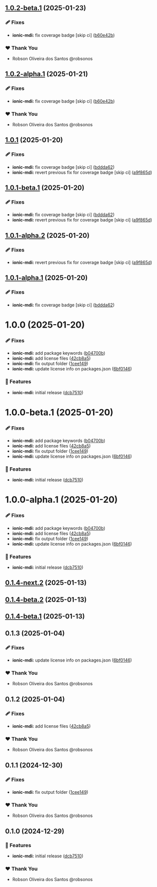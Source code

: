 ## [1.0.2-beta.1](https://github.com/robsonos/npm-packages/compare/ionic-mdi@v1.0.1...ionic-mdi@v1.0.2-beta.1) (2025-01-23)


### 🩹 Fixes

* **ionic-mdi:** fix coverage badge [skip ci] ([b60e42b](https://github.com/robsonos/npm-packages/commit/b60e42b5a3a086e3471389f15060d87dd6baccb0))



### ❤️ Thank You

- Robson Oliveira dos Santos @robsonos

## [1.0.2-alpha.1](https://github.com/robsonos/npm-packages/compare/ionic-mdi@v1.0.1...ionic-mdi@v1.0.2-alpha.1) (2025-01-21)

### 🩹 Fixes

- **ionic-mdi:** fix coverage badge [skip ci] ([b60e42b](https://github.com/robsonos/npm-packages/commit/b60e42b5a3a086e3471389f15060d87dd6baccb0))

### ❤️ Thank You

- Robson Oliveira dos Santos @robsonos

## [1.0.1](https://github.com/robsonos/npm-packages/compare/ionic-mdi@v1.0.0...ionic-mdi@v1.0.1) (2025-01-20)

### 🩹 Fixes

- **ionic-mdi:** fix coverage badge [skip ci] ([bddda62](https://github.com/robsonos/npm-packages/commit/bddda625178a60f3c084c712f067dc86a15313fc))
- **ionic-mdi:** revert previous fix for coverage badge [skip ci] ([a9f865d](https://github.com/robsonos/npm-packages/commit/a9f865d3f4098003da9150bf47b596622592fbbd))

## [1.0.1-beta.1](https://github.com/robsonos/npm-packages/compare/ionic-mdi@v1.0.0...ionic-mdi@v1.0.1-beta.1) (2025-01-20)

### 🩹 Fixes

- **ionic-mdi:** fix coverage badge [skip ci] ([bddda62](https://github.com/robsonos/npm-packages/commit/bddda625178a60f3c084c712f067dc86a15313fc))
- **ionic-mdi:** revert previous fix for coverage badge [skip ci] ([a9f865d](https://github.com/robsonos/npm-packages/commit/a9f865d3f4098003da9150bf47b596622592fbbd))

## [1.0.1-alpha.2](https://github.com/robsonos/npm-packages/compare/ionic-mdi@v1.0.1-alpha.1...ionic-mdi@v1.0.1-alpha.2) (2025-01-20)

### 🩹 Fixes

- **ionic-mdi:** revert previous fix for coverage badge [skip ci] ([a9f865d](https://github.com/robsonos/npm-packages/commit/a9f865d3f4098003da9150bf47b596622592fbbd))

## [1.0.1-alpha.1](https://github.com/robsonos/npm-packages/compare/ionic-mdi@v1.0.0...ionic-mdi@v1.0.1-alpha.1) (2025-01-20)

### 🩹 Fixes

- **ionic-mdi:** fix coverage badge [skip ci] ([bddda62](https://github.com/robsonos/npm-packages/commit/bddda625178a60f3c084c712f067dc86a15313fc))

# 1.0.0 (2025-01-20)

### 🩹 Fixes

- **ionic-mdi:** add package keywords ([b04700b](https://github.com/robsonos/npm-packages/commit/b04700b5548031e246d2efb12b32bab438ae80c3))
- **ionic-mdi:** add license files ([42cb8a5](https://github.com/robsonos/npm-packages/commit/42cb8a5c14f892480bb3a019405baa4f19248dcf))
- **ionic-mdi:** fix output folder ([1cee149](https://github.com/robsonos/npm-packages/commit/1cee149234ef849bb609e27598b3960985f63c27))
- **ionic-mdi:** update license info on packages.json ([6bf0146](https://github.com/robsonos/npm-packages/commit/6bf01460bad614d7df59539ce0e8a18c2591c3a6))

### 🚀 Features

- **ionic-mdi:** initial release ([dcb7510](https://github.com/robsonos/npm-packages/commit/dcb75105ade641dcb58f7c74f03eeed7574615ce))

# 1.0.0-beta.1 (2025-01-20)

### 🩹 Fixes

- **ionic-mdi:** add package keywords ([b04700b](https://github.com/robsonos/npm-packages/commit/b04700b5548031e246d2efb12b32bab438ae80c3))
- **ionic-mdi:** add license files ([42cb8a5](https://github.com/robsonos/npm-packages/commit/42cb8a5c14f892480bb3a019405baa4f19248dcf))
- **ionic-mdi:** fix output folder ([1cee149](https://github.com/robsonos/npm-packages/commit/1cee149234ef849bb609e27598b3960985f63c27))
- **ionic-mdi:** update license info on packages.json ([6bf0146](https://github.com/robsonos/npm-packages/commit/6bf01460bad614d7df59539ce0e8a18c2591c3a6))

### 🚀 Features

- **ionic-mdi:** initial release ([dcb7510](https://github.com/robsonos/npm-packages/commit/dcb75105ade641dcb58f7c74f03eeed7574615ce))

# 1.0.0-alpha.1 (2025-01-20)

### 🩹 Fixes

- **ionic-mdi:** add package keywords ([b04700b](https://github.com/robsonos/npm-packages/commit/b04700b5548031e246d2efb12b32bab438ae80c3))
- **ionic-mdi:** add license files ([42cb8a5](https://github.com/robsonos/npm-packages/commit/42cb8a5c14f892480bb3a019405baa4f19248dcf))
- **ionic-mdi:** fix output folder ([1cee149](https://github.com/robsonos/npm-packages/commit/1cee149234ef849bb609e27598b3960985f63c27))
- **ionic-mdi:** update license info on packages.json ([6bf0146](https://github.com/robsonos/npm-packages/commit/6bf01460bad614d7df59539ce0e8a18c2591c3a6))

### 🚀 Features

- **ionic-mdi:** initial release ([dcb7510](https://github.com/robsonos/npm-packages/commit/dcb75105ade641dcb58f7c74f03eeed7574615ce))

## [0.1.4-next.2](https://github.com/robsonos/npm-packages/compare/ionic-mdi@0.1.4-beta.2...ionic-mdi@0.1.4-next.2) (2025-01-13)

## [0.1.4-beta.2](https://github.com/robsonos/npm-packages/compare/ionic-mdi@0.1.4-alpha.3...ionic-mdi@0.1.4-beta.2) (2025-01-13)

## [0.1.4-beta.1](https://github.com/robsonos/npm-packages/compare/ionic-mdi@0.1.4-alpha.2...ionic-mdi@0.1.4-beta.1) (2025-01-13)

## 0.1.3 (2025-01-04)

### 🩹 Fixes

- **ionic-mdi:** update license info on packages.json ([6bf0146](https://github.com/robsonos/npm-packages/commit/6bf0146))

### ❤️ Thank You

- Robson Oliveira dos Santos @robsonos

## 0.1.2 (2025-01-04)

### 🩹 Fixes

- **ionic-mdi:** add license files ([42cb8a5](https://github.com/robsonos/npm-packages/commit/42cb8a5))

### ❤️ Thank You

- Robson Oliveira dos Santos @robsonos

## 0.1.1 (2024-12-30)

### 🩹 Fixes

- **ionic-mdi:** fix output folder ([1cee149](https://github.com/robsonos/npm-packages/commit/1cee149))

### ❤️ Thank You

- Robson Oliveira dos Santos @robsonos

## 0.1.0 (2024-12-29)

### 🚀 Features

- **ionic-mdi:** initial release ([dcb7510](https://github.com/robsonos/npm-packages/commit/dcb7510))

### ❤️ Thank You

- Robson Oliveira dos Santos @robsonos
